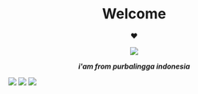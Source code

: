 <h1 align="center"> Welcome </h1>
<p align="center">♥</p>

<p align="center">
<img src="https://media.tenor.com/btLg_WtV330AAAAC/milly-anime.gif">
</p>
<p align="center">
<i> <b> i'am from purbalingga indonesia </b> </i>
</p

[![](https://img.shields.io/badge/Facebook-blue?logo=Facebook&logoColor=blue&labelColor=white)](https://www.facebook.com/100086281072244)
[![](https://img.shields.io/badge/Whatsapp-CHAT-red?logo=Whatsapp&logoColor=Brightgreen&labelColor=white)](https://wa.me/6285729416714?text=asalamualaikum+bang)
[![](https://img.shields.io/badge/Instagram-Blue?logo=Instagram&logoColor=blue&labelColor=white)](https://www.instagram.com/khamdihi_dev)<br><br>

